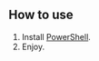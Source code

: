 

## How to use
1. Install [PowerShell](https://github.com/PowerShell/PowerShell#get-powershell).
2. Enjoy.

